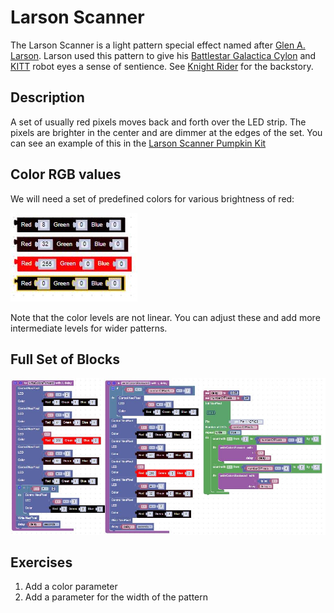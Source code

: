 # Larson Scanner

The Larson Scanner is a light pattern special effect named after [Glen A. Larson](https://en.wikipedia.org/wiki/Glen_A._Larson).  Larson used this pattern to give his [Battlestar Galactica Cylon](https://en.wikipedia.org/wiki/Cylon_(Battlestar_Galactica)) and [KITT](https://en.wikipedia.org/wiki/KITT) robot eyes a sense of sentience.  See [Knight Rider](https://en.wikipedia.org/wiki/Knight_Rider_(1982_TV_series)) for the backstory.

## Description

A set of usually red pixels moves back and forth over the LED strip.  The pixels are brighter in the center and are dimmer at the edges of the set.  You can see an example of this in the [Larson Scanner Pumpkin Kit](https://www.coderdojotc.org/micropython/kits/larson-scanner/01-intro/)

## Color RGB values

We will need a set of predefined colors for various brightness of red:

![Larson Colors](../img/larsonColors.jpg)

Note that the color levels are not linear.  You can adjust these and add more intermediate levels for wider patterns.

## Full Set of Blocks

![Larson Scanner Blocks](../img/larsonBlock.jpg)

## Exercises

1. Add a color parameter
2. Add a parameter for the width of the pattern